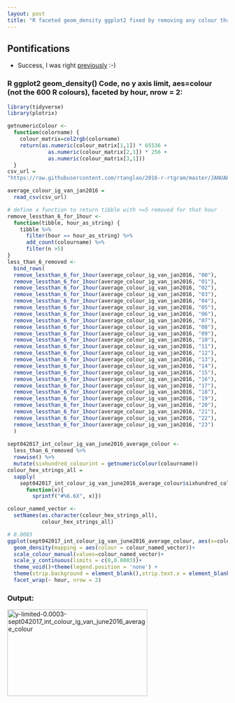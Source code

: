 ```yaml
---
layout: post
title: "R faceted geom_density ggplot2 fixed by removing any colour that only happens <= 5 times"
---
```


## Pontifications

* Success, I was right [previously](http://rolandtanglao.com/2017/09/04/p1-faceted-plot-is-a-mess/) :-)
 

### R ggplot2 geom_density() Code, no y axis limit, aes=colour (not the 600 R colours), faceted by hour, nrow = 2:

```R
library(tidyverse)
library(plotrix)

getnumericColour <-
  function(colorname) {
    colour_matrix=col2rgb(colorname)
    return(as.numeric(colour_matrix[1,1]) * 65536 +
             as.numeric(colour_matrix[2,1]) * 256 +
             as.numeric(colour_matrix[3,1]))
  }
csv_url = 
"https://raw.githubusercontent.com/rtanglao/2016-r-rtgram/master/JANUARY2016/january2016-ig-van-avgcolour-id-mf-month-day-daynum-unixtime-hour-colourname.csv"

average_colour_ig_van_jan2016 = 
  read_csv(csv_url)

# define a function to return tibble with <=5 removed for that hour
remove_lessthan_6_for_1hour <-
  function(tibble, hour_as_string) {
    tibble %>%
      filter(hour == hour_as_string) %>%
      add_count(colourname) %>%
      filter(n >5)
}
less_than_6_removed <-
  bind_rows(
  remove_lessthan_6_for_1hour(average_colour_ig_van_jan2016, "00"),
  remove_lessthan_6_for_1hour(average_colour_ig_van_jan2016, "01"),
  remove_lessthan_6_for_1hour(average_colour_ig_van_jan2016, "02"),
  remove_lessthan_6_for_1hour(average_colour_ig_van_jan2016, "03"),
  remove_lessthan_6_for_1hour(average_colour_ig_van_jan2016, "04"),
  remove_lessthan_6_for_1hour(average_colour_ig_van_jan2016, "05"),
  remove_lessthan_6_for_1hour(average_colour_ig_van_jan2016, "06"),
  remove_lessthan_6_for_1hour(average_colour_ig_van_jan2016, "07"),
  remove_lessthan_6_for_1hour(average_colour_ig_van_jan2016, "08"),
  remove_lessthan_6_for_1hour(average_colour_ig_van_jan2016, "09"),
  remove_lessthan_6_for_1hour(average_colour_ig_van_jan2016, "10"),
  remove_lessthan_6_for_1hour(average_colour_ig_van_jan2016, "11"),
  remove_lessthan_6_for_1hour(average_colour_ig_van_jan2016, "12"),
  remove_lessthan_6_for_1hour(average_colour_ig_van_jan2016, "13"),
  remove_lessthan_6_for_1hour(average_colour_ig_van_jan2016, "14"),
  remove_lessthan_6_for_1hour(average_colour_ig_van_jan2016, "15"),
  remove_lessthan_6_for_1hour(average_colour_ig_van_jan2016, "16"),
  remove_lessthan_6_for_1hour(average_colour_ig_van_jan2016, "17"),
  remove_lessthan_6_for_1hour(average_colour_ig_van_jan2016, "18"),
  remove_lessthan_6_for_1hour(average_colour_ig_van_jan2016, "19"),
  remove_lessthan_6_for_1hour(average_colour_ig_van_jan2016, "20"),
  remove_lessthan_6_for_1hour(average_colour_ig_van_jan2016, "21"),
  remove_lessthan_6_for_1hour(average_colour_ig_van_jan2016, "22"),
  remove_lessthan_6_for_1hour(average_colour_ig_van_jan2016, "23")
  )
  
sept042017_int_colour_ig_van_june2016_average_colour <-
  less_than_6_removed %>%
  rowwise() %>%
  mutate(sixhundred_colourint = getnumericColour(colourname))
colour_hex_strings_all = 
  sapply(
    sept042017_int_colour_ig_van_june2016_average_colour$sixhundred_colourint, 
      function(x){
        sprintf("#%6.6X", x)})

colour_named_vector <- 
  setNames(as.character(colour_hex_strings_all), 
           colour_hex_strings_all)

# 0.0003
ggplot(sept042017_int_colour_ig_van_june2016_average_colour, aes(x=colour))+
  geom_density(mapping = aes(colour = colour_named_vector))+
  scale_colour_manual(values=colour_named_vector)+
  scale_y_continuous(limits = c(0,0.0003))+
  theme_void()+theme(legend.position = 'none') +
  theme(strip.background = element_blank(),strip.text.x = element_blank())+
  facet_wrap(~ hour, nrow = 2)

```

### Output:

<a data-flickr-embed="true"  href="https://www.flickr.com/photos/roland/37035623315/in/datetaken-public/" title="y-limited-0.0003-sept042017_int_colour_ig_van_june2016_average_colour"><img src="https://farm5.staticflickr.com/4420/37035623315_69ef40829f_n.jpg" width="320" height="198" alt="y-limited-0.0003-sept042017_int_colour_ig_van_june2016_average_colour"></a><script async src="//embedr.flickr.com/assets/client-code.js" charset="utf-8"></script>
